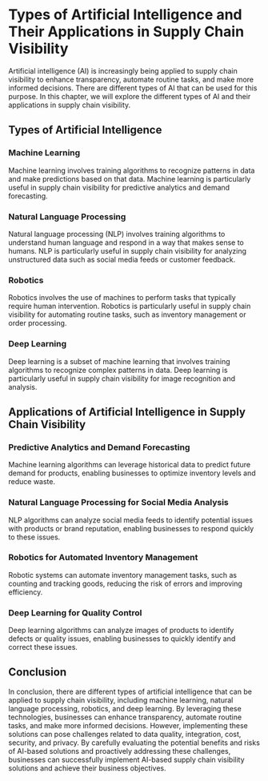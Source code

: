 Types of Artificial Intelligence and Their Applications in Supply Chain Visibility
===============================================================================================================================================

Artificial intelligence (AI) is increasingly being applied to supply chain visibility to enhance transparency, automate routine tasks, and make more informed decisions. There are different types of AI that can be used for this purpose. In this chapter, we will explore the different types of AI and their applications in supply chain visibility.

Types of Artificial Intelligence
--------------------------------

### Machine Learning

Machine learning involves training algorithms to recognize patterns in data and make predictions based on that data. Machine learning is particularly useful in supply chain visibility for predictive analytics and demand forecasting.

### Natural Language Processing

Natural language processing (NLP) involves training algorithms to understand human language and respond in a way that makes sense to humans. NLP is particularly useful in supply chain visibility for analyzing unstructured data such as social media feeds or customer feedback.

### Robotics

Robotics involves the use of machines to perform tasks that typically require human intervention. Robotics is particularly useful in supply chain visibility for automating routine tasks, such as inventory management or order processing.

### Deep Learning

Deep learning is a subset of machine learning that involves training algorithms to recognize complex patterns in data. Deep learning is particularly useful in supply chain visibility for image recognition and analysis.

Applications of Artificial Intelligence in Supply Chain Visibility
------------------------------------------------------------------

### Predictive Analytics and Demand Forecasting

Machine learning algorithms can leverage historical data to predict future demand for products, enabling businesses to optimize inventory levels and reduce waste.

### Natural Language Processing for Social Media Analysis

NLP algorithms can analyze social media feeds to identify potential issues with products or brand reputation, enabling businesses to respond quickly to these issues.

### Robotics for Automated Inventory Management

Robotic systems can automate inventory management tasks, such as counting and tracking goods, reducing the risk of errors and improving efficiency.

### Deep Learning for Quality Control

Deep learning algorithms can analyze images of products to identify defects or quality issues, enabling businesses to quickly identify and correct these issues.

Conclusion
----------

In conclusion, there are different types of artificial intelligence that can be applied to supply chain visibility, including machine learning, natural language processing, robotics, and deep learning. By leveraging these technologies, businesses can enhance transparency, automate routine tasks, and make more informed decisions. However, implementing these solutions can pose challenges related to data quality, integration, cost, security, and privacy. By carefully evaluating the potential benefits and risks of AI-based solutions and proactively addressing these challenges, businesses can successfully implement AI-based supply chain visibility solutions and achieve their business objectives.
